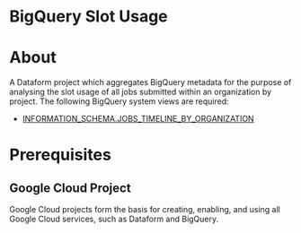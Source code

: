 # **BigQuery Slot Usage**

# About
A Dataform project which aggregates BigQuery metadata for the purpose of analysing the slot usage of all jobs submitted within an organization by project.  The following BigQuery system views are required:

- [INFORMATION_SCHEMA.JOBS_TIMELINE_BY_ORGANIZATION](https://cloud.google.com/bigquery/docs/information-schema-jobs-timeline-by-organization)


# Prerequisites

## Google Cloud Project

Google Cloud projects form the basis for creating, enabling, and using all Google Cloud services, such as Dataform and BigQuery.

